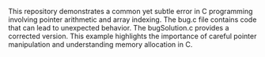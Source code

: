 This repository demonstrates a common yet subtle error in C programming involving pointer arithmetic and array indexing.  The bug.c file contains code that can lead to unexpected behavior. The bugSolution.c provides a corrected version. This example highlights the importance of careful pointer manipulation and understanding memory allocation in C.